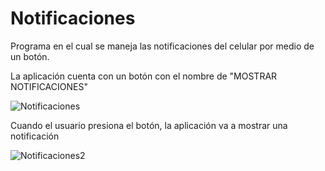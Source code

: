 # Notificaciones
Programa en el cual se maneja las notificaciones del celular por medio de un botón.

La aplicación cuenta con un botón con el nombre de "MOSTRAR NOTIFICACIONES"

![Notificaciones](https://user-images.githubusercontent.com/108247794/196557304-f726c66e-4af9-4f15-9084-74755c7c4cc0.png)

Cuando el usuario presiona el botón, la aplicación va a mostrar una notificación

![Notificaciones2](https://user-images.githubusercontent.com/108247794/196557388-c5df83b4-1b62-4281-9f2c-65f98a7426c9.png)
